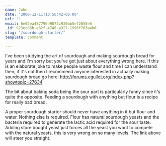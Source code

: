 ```yaml
---
name: John
date: '2006-12-11T13:56:42-05:00'
url: ''
email: 6e02ea487796e9872c930bb5ef2655e6
_id: 923ec86b-e32f-4746-a327-1996f763a4b0
slug: "/sourdough-starter/"
template: comment

---
```


I've been studying the art of sourdough and making sourdough bread for years and I'm sorry but you've got just about everything wrong here.  If this is an elaborate joke to make people waste flour and time I can understand then, if it's not then I recommend anyone interested in actually making sourdough bread go here:
http://forums.egullet.org/index.php?showtopic=27634

The bit about baking soda being the sour part is particularly funny since it's quite the opposite.  Feeding a sourdough with anything but flour is a recipe for really bad bread.

A proper sourdough starter should never have anything in it but flour and water.  Nothing else is required.  Flour has natural sourdough yeasts and the bacteria required to generate the lactic acid required for the sour taste.  Adding store bought yeast just forces all the yeast you want to compete with the natural yeasts, this is very wrong on so many levels.  The link above will steer you straight.

